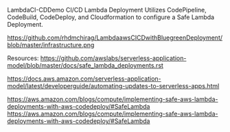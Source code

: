 LambdaCI-CDDemo
CI/CD Lambda Deployment
Utilizes CodePipeline, CodeBuild, CodeDeploy, and Cloudformation to configure a Safe Lambda Deployment.

https://github.com/rhdmchirag/LambdaawsCICDwithBluegreenDeployment/blob/master/infrastructure.png



Resources:
https://github.com/awslabs/serverless-application-model/blob/master/docs/safe_lambda_deployments.rst

https://docs.aws.amazon.com/serverless-application-model/latest/developerguide/automating-updates-to-serverless-apps.html

https://aws.amazon.com/blogs/compute/implementing-safe-aws-lambda-deployments-with-aws-codedeploy/#SafeLambda
https://aws.amazon.com/blogs/compute/implementing-safe-aws-lambda-deployments-with-aws-codedeploy/#SafeLambda
